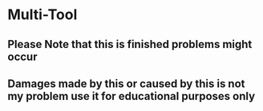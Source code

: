 # Multi-Tool
## Please Note that this is finished problems might occur
## Damages made by this or caused by this is not my problem use it for educational purposes only



